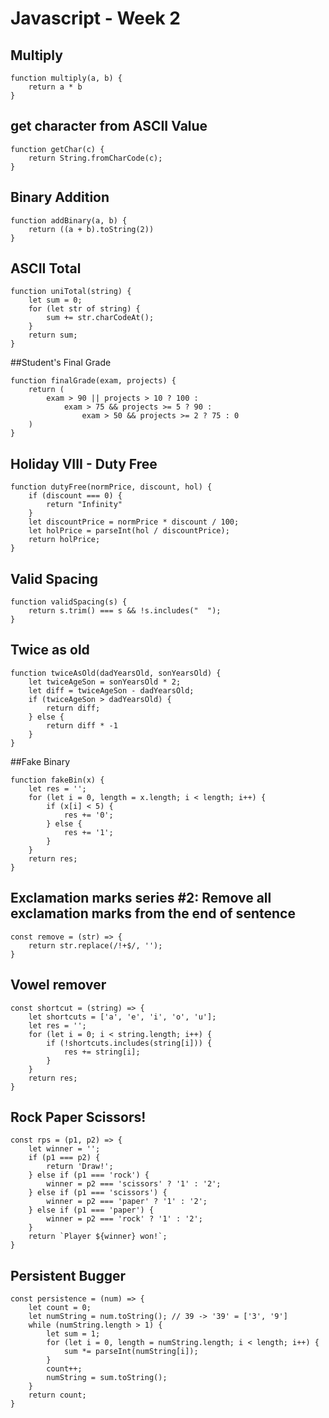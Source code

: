 
# Javascript - Week 2

## Multiply
    function multiply(a, b) {
        return a * b
    }

## get character from ASCII Value

    function getChar(c) {
        return String.fromCharCode(c);
    }

## Binary Addition

    function addBinary(a, b) {
        return ((a + b).toString(2))
    }

## ASCII Total

    function uniTotal(string) {
        let sum = 0;
        for (let str of string) {
            sum += str.charCodeAt();
        }
        return sum;
    }

##Student's Final Grade

    function finalGrade(exam, projects) {
        return (
            exam > 90 || projects > 10 ? 100 :
                exam > 75 && projects >= 5 ? 90 :
                    exam > 50 && projects >= 2 ? 75 : 0
        )
    }

## Holiday VIII - Duty Free

    function dutyFree(normPrice, discount, hol) {
        if (discount === 0) {
            return "Infinity"
        }
        let discountPrice = normPrice * discount / 100;
        let holPrice = parseInt(hol / discountPrice);
        return holPrice;
    }

## Valid Spacing

    function validSpacing(s) {
        return s.trim() === s && !s.includes("  ");
    }

## Twice as old

    function twiceAsOld(dadYearsOld, sonYearsOld) {
        let twiceAgeSon = sonYearsOld * 2;
        let diff = twiceAgeSon - dadYearsOld;
        if (twiceAgeSon > dadYearsOld) {
            return diff;
        } else {
            return diff * -1
        }
    }

##Fake Binary

    function fakeBin(x) {
        let res = '';
        for (let i = 0, length = x.length; i < length; i++) {
            if (x[i] < 5) {
                res += '0';
            } else {
                res += '1';
            }
        }
        return res;
    }

## Exclamation marks series #2: Remove all exclamation marks from the end of sentence

    const remove = (str) => {
        return str.replace(/!+$/, '');
    }

## Vowel remover

    const shortcut = (string) => {
        let shortcuts = ['a', 'e', 'i', 'o', 'u'];
        let res = '';
        for (let i = 0; i < string.length; i++) {
            if (!shortcuts.includes(string[i])) {
                res += string[i];
            }
        }
        return res;
    }

## Rock Paper Scissors!

    const rps = (p1, p2) => {
        let winner = '';
        if (p1 === p2) {
            return 'Draw!';
        } else if (p1 === 'rock') {
            winner = p2 === 'scissors' ? '1' : '2';
        } else if (p1 === 'scissors') {
            winner = p2 === 'paper' ? '1' : '2';
        } else if (p1 === 'paper') {
            winner = p2 === 'rock' ? '1' : '2';
        }
        return `Player ${winner} won!`;
    }

## Persistent Bugger

    const persistence = (num) => {
        let count = 0;
        let numString = num.toString(); // 39 -> '39' = ['3', '9'] 
        while (numString.length > 1) {
            let sum = 1;
            for (let i = 0, length = numString.length; i < length; i++) {
                sum *= parseInt(numString[i]);
            }
            count++;
            numString = sum.toString();
        }
        return count;
    }
